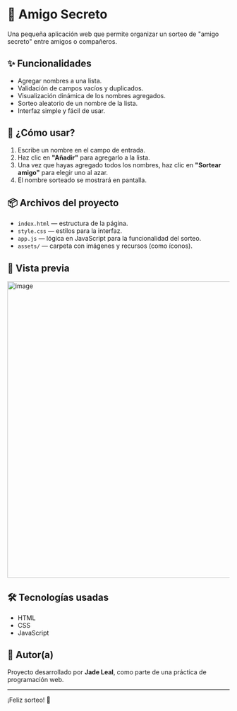 # 🎁 Amigo Secreto

Una pequeña aplicación web que permite organizar un sorteo de "amigo secreto" entre amigos o compañeros.

## ✨ Funcionalidades

- Agregar nombres a una lista.
- Validación de campos vacíos y duplicados.
- Visualización dinámica de los nombres agregados.
- Sorteo aleatorio de un nombre de la lista.
- Interfaz simple y fácil de usar.

## 🚀 ¿Cómo usar?

1. Escribe un nombre en el campo de entrada.
2. Haz clic en **"Añadir"** para agregarlo a la lista.
3. Una vez que hayas agregado todos los nombres, haz clic en **"Sortear amigo"** para elegir uno al azar.
4. El nombre sorteado se mostrará en pantalla.

## 📦 Archivos del proyecto

- `index.html` — estructura de la página.
- `style.css` — estilos para la interfaz.
- `app.js` — lógica en JavaScript para la funcionalidad del sorteo.
- `assets/` — carpeta con imágenes y recursos (como íconos).

## 📸 Vista previa

<img width="1105" height="672" alt="image" src="https://github.com/user-attachments/assets/9a7a7fef-2411-4d1e-9730-f56f07f5b343" />


## 🛠 Tecnologías usadas

- HTML
- CSS
- JavaScript

## 🧠 Autor(a)

Proyecto desarrollado por **Jade Leal**, como parte de una práctica de programación web.

---

¡Feliz sorteo! 🎉
